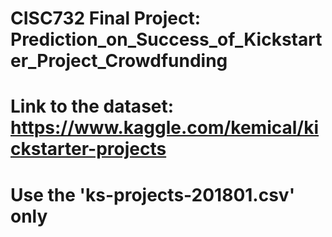 # CISC732 Final Project: Prediction_on_Success_of_Kickstarter_Project_Crowdfunding
# Link to the dataset: https://www.kaggle.com/kemical/kickstarter-projects
# Use the 'ks-projects-201801.csv' only
